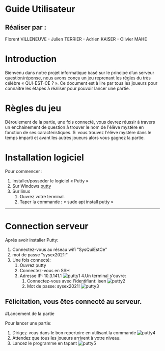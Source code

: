 # Guide Utilisateur

## Réaliser par :
Florent VILLENEUVE - Julien TERRIER - Adrien KAISER - Olivier MAHE

# Introduction

Bienvenu dans notre projet informatique basé sur le principe d’un serveur question/réponse, nous avons conçu un jeu reprenant les règles du très célèbre « QUI-EST-CE ? ». 
Ce document est à lire par tous les joueurs pour connaître les étapes à réaliser pour pouvoir lancer une partie.

# Règles du jeu

Déroulement de la partie, une fois connecté, 
vous devrez réussir à travers un enchainement de question à trouver le nom de l'élève mystère en fonction de ses caractéristiques. 
Si vous trouvez l'élève mystère dans le temps imparti et avant les autres joueurs alors vous gagnez la partie.

# Installation logiciel

Pour commencer :
1. Installer/posséder le logiciel « Putty »
2. Sur Windows [putty](https://www.putty.org/)
3. Sur linux
 	1. Ouvrez votre terminal.
	2. Taper la commande : « sudo apt install putty »
---

# Connection serveur

Après avoir installer Putty:
1. Connectez-vous au réseau wifi "SysQuiEstCe"
2. mot de passe "sysex2021!"
3. Une fois connecté:
	1. Ouvrez putty
	2. Connectez-vous en SSH
	3. Adresse IP:  10.3.141.1 ![putty1](./asset/images/guide/putty1.png "putty1")
	4.Un terminal s'ouvre:
		1. Connectez-vous avec l'identifiant: isen ![putty2](./asset/images/guide/putty2.png "putty2")
		2. Mot de passe: sysex2021!  ![putty3](./asset/images/guide/putty3.png "putty3")

Félicitation, vous êtes connecté au serveur.
---

#Lancement de la partie

Pour lancer une partie:
1. Dirigez-vous dans le bon repertoire en utilisant la commande ![putty4](./asset/images/guide/putty4.png "putty4")
2. Attendez que tous les joueurs arrivent à votre niveau.
3. Lancez le programme en tapant ![putty5](./asset/images/guide/putty5.png "putty5")


